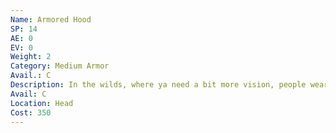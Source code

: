 ```yaml
---
Name: Armored Hood
SP: 14
AE: 0
EV: 0
Weight: 2
Category: Medium Armor
Avail.: C
Description: In the wilds, where ya need a bit more vision, people wear hoods. ‘specially the elves. Made of heavy leather, thick twine, and layers of linen. They’re treated to be hard enough to stop a slash or a bolt from a small hand crossbow.
Avail: C
Location: Head
Cost: 350
---
```


